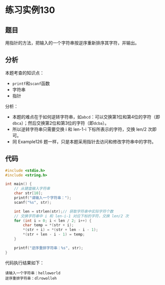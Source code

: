 # 练习实例130

## 题目
用指针的方法，把输入的一个字符串按逆序重新排序其字符，并输出。


## 分析

本题考查的知识点：
- `printf`和`scanf`函数
- 字符串
- 指针

分析：
- 本题的难点在于如何逆转字符串，如`abcd`：可以交换第1位和第4位的字符（即`dbca`）；然后交换第2位和第3位的字符（即`dcba`）。
- 所以逆转字符串只需要交换 i 和 len-1-i 下标所表示的字符，交换 len/2 次即可。
- 同 Example126 题一样，只是本题采用指针去访问和修改字符串中的字符。

## 代码

```c
#include <stdio.h>
#include <string.h>

int main() {
    // 从键盘输入字符串
    char str[10];
    printf("请输入一个字符串：");
    scanf("%s", str);

    int len = strlen(str);// 获取字符串中实际字符个数
    // 交换字符串中 i 和 len-i-1 对应下标的字符，交换 len/2 次
    for (int i = 0; i < len / 2; i++) {
        char temp = *(str + i);
        *(str + i) = *(str + len - i - 1);
        *(str + len - i - 1) = temp;
    }

    printf("逆序重排字符串：%s", str);
}
```

代码执行结果如下：

```text
请输入一个字符串：helloworld
逆序重排字符串：dlrowolleh
```